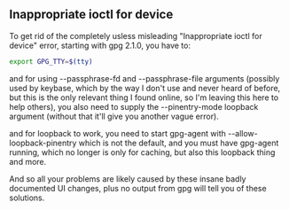 ## Inappropriate ioctl for device

To get rid of the completely usless misleading "Inappropriate ioctl for device" error, starting with gpg 2.1.0, you have to:

```bash
export GPG_TTY=$(tty)
```

and for using --passphrase-fd and --passphrase-file arguments (possibly used by keybase, which by the way I don't use and never heard of before, but this is the only relevant thing I found online, so I'm leaving this here to help others), you also need to supply the --pinentry-mode loopback argument (without that it'll give you another vague error).

and for loopback to work, you need to start gpg-agent with --allow-loopback-pinentry which is not the default, and you must have gpg-agent running, which no longer is only for caching, but also this loopback thing and more.

And so all your problems are likely caused by these insane badly documented UI changes, plus no output from gpg will tell you of these solutions.
